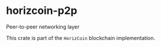 # horizcoin-p2p

Peer-to-peer networking layer

This crate is part of the `HorizCoin` blockchain implementation.
